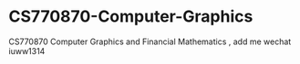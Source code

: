 # CS770870-Computer-Graphics
CS770870 Computer Graphics and Financial Mathematics , add me wechat iuww1314
